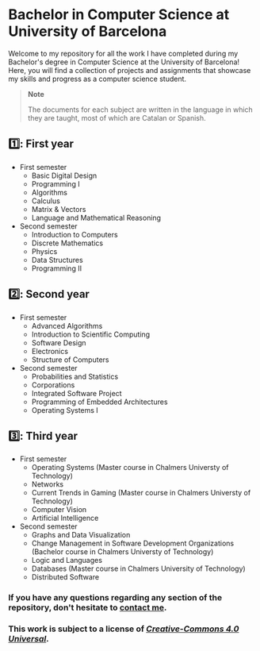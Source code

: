 # Bachelor in Computer Science at University of Barcelona

Welcome to my repository for all the work I have completed during my Bachelor's degree in Computer Science at the University of Barcelona! Here, you will find a collection of projects and assignments that showcase my skills and progress as a computer science student.

> **Note**
> 
>The documents for each subject are written in the language in which they are taught, most of which are Catalan or Spanish.

1️⃣: First year
---
- First semester
  - Basic Digital Design
  - Programming I
  - Algorithms
  - Calculus
  - Matrix & Vectors
  - Language and Mathematical Reasoning
- Second semester
  - Introduction to Computers
  - Discrete Mathematics
  - Physics
  - Data Structures
  - Programming II

2️⃣: Second year
---
- First semester
  - Advanced Algorithms
  - Introduction to Scientific Computing
  - Software Design
  - Electronics
  - Structure of Computers
- Second semester
  - Probabilities and Statistics
  - Corporations
  - Integrated Software Project
  - Programming of Embedded Architectures
  - Operating Systems I
  
3️⃣: Third year
---
- First semester
  - Operating Systems (Master course in Chalmers Universty of Technology)
  - Networks
  - Current Trends in Gaming (Master course in Chalmers Universty of Technology)
  - Computer Vision
  - Artificial Intelligence
- Second semester
  - Graphs and Data Visualization
  - Change Management in Software Development Organizations (Bachelor course in Chalmers Universty of Technology)
  - Logic and Languages
  - Databases (Master course in Chalmers University of Technology)
  - Distributed Software


### If you have any questions regarding any section of the repository, don't hesitate to [contact me](noahmv59@gmail.com).

### This work is subject to a license of [*Creative-Commons 4.0 Universal*](https://creativecommons.org/licenses/by-nc-nd/4.0/deed.ca).
